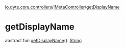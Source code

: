 [io.dyte.core.controllers](../index.md)/[IMetaController](index.md)/[getDisplayName](get-display-name.md)

# getDisplayName


abstract fun [getDisplayName](get-display-name.md)(): [String](https://kotlinlang.org/api/latest/jvm/stdlib/kotlin/-string/index.html)
